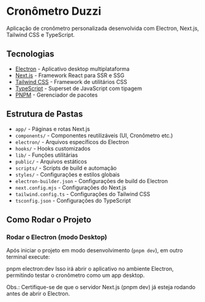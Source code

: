 # Cronômetro Duzzi

Aplicação de cronômetro personalizada desenvolvida com Electron, Next.js, Tailwind CSS e TypeScript.

## Tecnologias

- [Electron](https://www.electronjs.org/) - Aplicativo desktop multiplataforma
- [Next.js](https://nextjs.org/) - Framework React para SSR e SSG
- [Tailwind CSS](https://tailwindcss.com/) - Framework de utilitários CSS
- [TypeScript](https://www.typescriptlang.org/) - Superset de JavaScript com tipagem
- [PNPM](https://pnpm.io/) - Gerenciador de pacotes

## Estrutura de Pastas

- `app/` - Páginas e rotas Next.js
- `components/` - Componentes reutilizáveis (UI, Cronômetro etc.)
- `electron/` - Arquivos específicos do Electron
- `hooks/` - Hooks customizados
- `lib/` - Funções utilitárias
- `public/` - Arquivos estáticos
- `scripts/` - Scripts de build e automação
- `styles/` - Configurações e estilos globais
- `electron-builder.json` - Configurações de build do Electron
- `next.config.mjs` - Configurações do Next.js
- `tailwind.config.ts` - Configurações do Tailwind CSS
- `tsconfig.json` - Configurações do TypeScript

## Como Rodar o Projeto
### Rodar o Electron (modo Desktop)

Após iniciar o projeto em modo desenvolvimento (`pnpm dev`), em outro terminal execute:

pnpm electron:dev
Isso irá abrir o aplicativo no ambiente Electron, permitindo testar o cronômetro como um app desktop.

Obs.: Certifique-se de que o servidor Next.js (pnpm dev) já esteja rodando antes de abrir o Electron.
